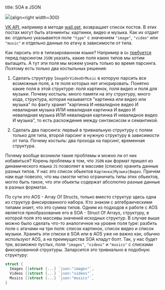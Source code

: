 title: SOA в JSON

![](/static/img/2hT_5l5PCAY.jpg){align=right width=300}

[VK API](https://dev.vk.com/reference), например в методе [wall.get](https://dev.vk.com/method/wall.get), возвращает список постов. В этих постах могут быть атачменты: картинки, видео и музыка. Как их отдает вк: отдельно указывается поле `"type"` с значением `"image"`, `"video"` или `"music"` и отдельно данные по атачу в зависимости от типа.

Как парсить это в типизированном языке? Например в `Go` [требуется](https://pkg.go.dev/encoding/json) перед парсингом `JSON` указать, какие поля каких типов мы хотим вытащить. А тут эти поля мы можем узнать только во время парсинга. Поэтому есть только два костыльных решения:

1. Сделать структуру `ImageOrVideoOrMusic` в которую парсить все возможные поля, а те поля которых нет игнорировать. Понятно какие поля в этой структуре: поля картинок, поля видео и поля для музыки. Почему костыль: много памяти на эту структуру, много кода, структура, которая называется "картинка или видео или музыка" по факту хранит "картинка И невалидное видео И невалидная музыка ИЛИ невалидная картинка И видео И невалидная музыка ИЛИ невалидная картинка И невалидное видео И музыка", то есть расхождение между синтаксисом и семантикой.

1. Сделать два парсинга: первый в тривиальную структуру с полем только для типа, второй парсинг в нужную структуру в зависимости от типа. Почему костыль: два прохода на парсинг, временная структура.

Почему вообще возникли такие проблемы и можно ли от них избавиться? Корень проблемы в том, что `JSON` как формат пришел из динамического языка `JS` позволяет в массиве (списке) хранить данные разных типов. У нас это список обьектов `Картинка|Музыка|Видео`. Причем нам еще повезло, что мы смогли четко ограничить типы этих обьектов, могло быть такое, что эти обьекты содержат абсолютно разные данные в разных форматах.

По сути это AOS - Array Of Structs, только вместо структур здесь одна из структур фиксированного набора. Кто знаком с алгебраическими типами знает, что это сумма типов. Одним из подходов к работе с AOS является преобразование его в SOA - Struct Of Arrays, структуру, в которой поля это массивы значений исходных структур. В случае выше можно было сделать что-то аналогичное на уровне поля type: разбить поле с атачами на три поля: список картинок, список видео и список музыки. Хранить эти списки в SOA или в AOS уже не важно как, обычно используют AOS, а на преимущества SOA кладут болт. Так, у нас будет три, возможно пустых, поля `"images"`, `"videos"` и `"musics"` с списками фиксированной структуры. Запарсится это тривиально в подобную структуру:

```go
struct {
  Images []struct {...} `json:"images"`,
  Videos []struct {...} `json:"videos"`,
  Musics []struct {...} `json:"musics"`,
}
```
